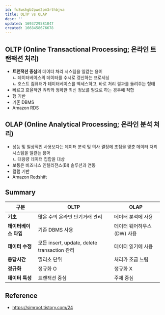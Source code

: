 ```yaml
---
id: fu8wshgb2pwe2pm3rthbjva
title: OLTP vs OLAP
desc: ''
updated: 1693729581047
created: 1668458676678
---
```


## OLTP (Online Transactional Processing; 온라인 트랜잭션 처리)
- **트랜잭션 중심**의 데이터 처리 시스템을 일컫는 용어<br>
    ㄴ 데이터베이스의 데이터를 수시로 갱신하는 프로세싱<br>
    ㄴ 호스트 컴퓨터가 데이터베이스를 액세스하고, 바로 처리 결과를 돌려주는 형태
- 빠르고 효율적인 쿼리와 정확한 최신 정보를 필요로 하는 경우에 적합
- 행 기반
- 기존 DBMS
- Amazon RDS

## OLAP (Online Analytical Processing; 온라인 분석 처리)
- 성능 및 일상적인 사용보다는 데이터 분석 및 의사 결정에 초점을 맞춘 데이터 처리 시스템을 일컫는 용어<br>
    ㄴ 대용량 데이터 집합을 대상
- 보통은 비즈니스 인텔리전스(BI) 솔루션과 연동
- 컬럼 기반
- Amazon Redshift

## Summary

| **구분**        | **OLTP**                                | **OLAP**         |
|---------------|-----------------------------------------|------------------|
| **기초**        | 많은 수의 온라인 단기거래 관리                       | 데이터 분석에 사용       |
| **데이터베이스 타입** | 기존 DBMS 사용                              | 데이터 웨어하우스(DW) 사용 |
| **데이터 수정**    | 모든 insert, update, delete transaction 관리 | 데이터 읽기에 사용       |
| **응답시간**      | 밀리초 단위                                  | 처리가 조금 느림        |
| **정규화**       | 정규화 O                                   | 정규화 X            |
| **데이터 특성**    | 트랜잭션 중심                                 | 주제 중심            |


## Reference
- https://simroot.tistory.com/24